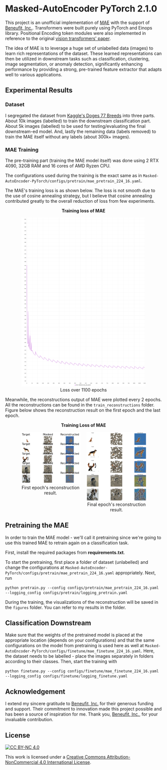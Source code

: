 # Masked-AutoEncoder PyTorch 2.1.0

This project is an unofficial implementation of [MAE](https://arxiv.org/pdf/2111.06377) with the support of [Beneufit, Inc.](https://beneufit.com/). Transformers were built purely using PyTorch and Einops library. Positional Encoding token modules were also implemented in reference to the original [vision transformers' paper](https://arxiv.org/pdf/2010.11929). 

The idea of MAE is to leverage a huge set of unlabelled data (images) to learn rich representations of the dataset. These learned representations can then be utilized in downstream tasks such as classification, clustering, image segmentation, or anomaly detection, significantly enhancing performance by providing a strong, pre-trained feature extractor that adapts well to various applications.

## Experimental Results

### Dataset
I segregated the dataset from [Kaggle's Doges 77 Breeds](https://www.kaggle.com/datasets/madibokishev/doges-77-breeds) into three parts. About 10k images (labelled) to train the downstream classification part. About 5k images (labelled) to be used for testing/evaluating the final downstream-ed model. And, lastly the remaining data (labels removed) to train the MAE itself without any labels (about 300k+ images).

### MAE Training

The pre-training part (training the MAE model itself) was done using 2 RTX 4090, 32GB RAM and 16 cores of AMD Ryzen CPU. 

The configurations used during the training is the exact same as in ```Masked-AutoEncoder-PyTorch/configs/pretrain/mae_pretrain_224_16.yaml```.

The MAE's training loss is as shown below. The loss is not smooth due to the use of cosine annealing strategy, but I believe that cosine annealing contributed greatly to the overall reduction of loss from few experiments.

<div align="center"> 
<b>Training loss of MAE</b>
</div>
<figure class="image">
  <div align="center"><img src="readme_images/train_loss_mae.png" width="400"></div>
  <div align="center"><figcaption>Loss over 1100 epochs</figcaption></div>
</figure>

Meanwhile, the reconstructions output of MAE were plotted every 2 epochs. All the reconstructions can be found in the ```train_reconstructions``` folder. Figure below shows the reconstruction result on the first epoch and the last epoch.

<div align="center"> 
  <b>Training Loss of MAE</b>
</div>
<figure class="image">
  <div style="display: flex; justify-content: center;">
    <div align="center" style="margin: 0 10px;">
      <img src="train_reconstructions/9c5eb558-5edf-4695-a2c1-babce3781b71.PNG" width="400">
      <figcaption>First epoch's reconstruction result.</figcaption>
    </div>
    <div align="center" style="margin: 0 10px;">
      <img src="train_reconstructions/9c678920-2a2a-47e0-af6a-a05cc528ccc0.PNG" width="400">
      <figcaption>Final epoch's reconstruction result.</figcaption>
    </div>
  </div>
</figure>



## Pretraining the MAE

In order to train the MAE model - we'll call it pretraining since we're going to use this trained MAE to retrain again on a classification task. 

First, install the required packages from **requirements.txt**. 

To start the pretraining, first place a folder of dataset (unlabelled) and change the configurations at ```Masked-AutoEncoder-PyTorch/configs/pretrain/mae_pretrain_224_16.yaml``` appropriately. Next, run

```
python pretrain.py --config configs/pretrain/mae_pretrain_224_16.yaml --logging_config configs/pretrain/logging_pretrain.yaml
```

During the training, the visualizations of the reconstruction will be saved in the ```figures``` folder. You can refer to my results in the folder.

## Classification Downstream

Make sure that the weights of the pretrained model is placed at the appropriate location (depends on your configurations) and that the same configurations on the model from pretraining is used here as well at ```Masked-AutoEncoder-PyTorch/configs/finetune/mae_finetune_224_16.yaml```. Here, the dataset needs to be labelled - place the images separately in folders according to their classes. Then, start the training with

```
python finetune.py --config configs/finetune/mae_finetune_224_16.yaml --logging_config configs/finetune/logging_finetune.yaml
```

## Acknowledgement
I extend my sincere gratitude to [Beneufit, Inc.](https://beneufit.com/) for their generous funding and support. Their commitment to innovation made this project possible and has been a source of inspiration for me. Thank you, [Beneufit, Inc.](https://beneufit.com/), for your invaluable contribution.

## License

[![CC BY-NC 4.0][cc-by-nc-shield]][cc-by-nc]

This work is licensed under a [Creative Commons Attribution-NonCommercial 4.0 International License][cc-by-nc].

[cc-by-nc]: https://creativecommons.org/licenses/by-nc/4.0/
[cc-by-nc-shield]: https://licensebuttons.net/l/by-nc/4.0/80x15.png



